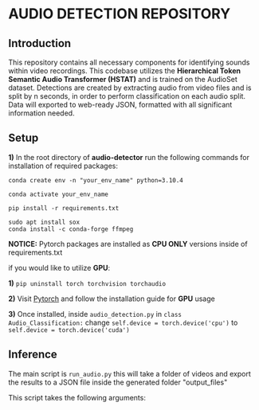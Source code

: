 # AUDIO DETECTION REPOSITORY

## Introduction
This repository contains all necessary components for identifying sounds within video recordings. This codebase utilizes the **Hierarchical Token Semantic Audio Transformer (HSTAT)** and is trained on the AudioSet dataset. Detections are created by extracting audio from video files and is split by n seconds, in order to perform classification on each audio split. Data will exported to web-ready JSON, formatted with all significant information needed.


## Setup

**1)** In the root directory of **audio-detector** run the following commands for installation of required packages:

```conda create env -n "your_env_name" python=3.10.4```

```conda activate your_env_name```

```pip install -r requirements.txt```


```
sudo apt install sox
conda install -c conda-forge ffmpeg
```


**NOTICE:** Pytorch packages are installed as **CPU ONLY** versions inside of requirements.txt 

if you would like to utilize **GPU**:

**1)** ```pip uninstall torch torchvision torchaudio```

**2)** Visit [Pytorch](https://pytorch.org/) and follow the installation guide for **GPU** usage

**3)** Once installed, inside ```audio_detection.py``` in ```class Audio_Classification:``` change ```self.device = torch.device('cpu')``` to ```self.device = torch.device('cuda')```


## Inference

The main script is ```run_audio.py``` this will take a folder of videos and export the results to a JSON file inside the generated folder "output_files"

This script takes the following arguments:


